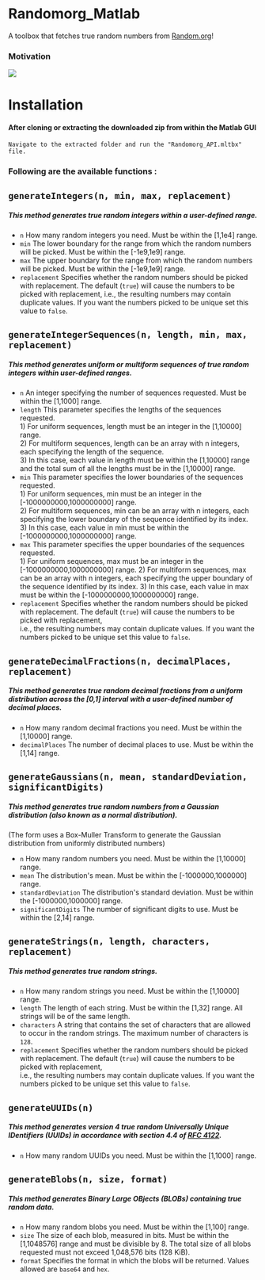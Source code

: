 # Randomorg_Matlab 
A toolbox that fetches true random numbers from [Random.org](https://www.random.org)!

### Motivation
![](https://assets.amuniversal.com/321a39e06d6401301d80001dd8b71c47)

# Installation
#### After cloning or extracting the downloaded zip from within the Matlab GUI 
    Navigate to the extracted folder and run the "Randomorg_API.mltbx" file.

### Following are the available functions : 

`generateIntegers(n, min, max, replacement)`  
---------------------------------------------

##### This method generates true random integers within a user-defined range.  
   * `n` How many random integers you need. Must be within the [1,1e4] range.  
   * `min` The lower boundary for the range from which the random numbers will be picked. Must be within the [-1e9,1e9] range.  
   * `max` The upper boundary for the range from which the random numbers will be picked. Must be within the [-1e9,1e9] range.  
   * `replacement` Specifies whether the random numbers should be picked with replacement. The default (`true`) will cause the                      numbers to be picked with replacement, i.e., the resulting numbers may contain duplicate values. If you want the numbers picked to be unique set this value to `false`.  
    
`generateIntegerSequences(n, length, min, max, replacement)`  
-------------------------------------------------------------
##### This method generates uniform or multiform sequences of true random integers within user-defined ranges.
   * `n` An integer specifying the number of sequences requested. Must be within the [1,1000] range.  
   * `length` This parameter specifies the lengths of the sequences requested.  
              1) For uniform sequences, length must be an integer in the [1,10000] range.  
              2) For multiform sequences, length can be an array with n integers, each specifying the length of the sequence.  
              3) In this case, each value in length must be within the [1,10000] range and the total sum of all the lengths must be in the [1,10000] range.  
   * `min` This parameter specifies the lower boundaries of the sequences requested.  
              1) For uniform sequences, min must be an integer in the [-1000000000,1000000000] range.  
              2) For multiform sequences, min can be an array with n integers, each specifying the lower boundary of the                sequence identified by its index.  
              3) In this case, each value in min must be within the [-1000000000,1000000000] range.  
   * `max` This parameter specifies the upper boundaries of the sequences requested.  
              1) For uniform sequences, max must be an integer in the [-1000000000,1000000000] range. 
              2) For multiform sequences, max can be an array with n integers, each specifying the upper boundary of the sequence identified by its index. 
              3) In this case, each value in max must be within the [-1000000000,1000000000] range. 
   * `replacement` Specifies whether the random numbers should be picked with replacement. The default (`true`) will cause the numbers to be picked with replacement,  
              i.e., the resulting numbers may contain duplicate values. If you want the numbers picked to be unique set this value to `false`.  

`generateDecimalFractions(n, decimalPlaces, replacement)`
----------------------------------------------------------
##### This method generates true random decimal fractions from a uniform distribution across the [0,1] interval with a user-defined number of decimal places.  
   * `n` How many random decimal fractions you need. Must be within the [1,10000] range. 
   * `decimalPlaces` The number of decimal places to use. Must be within the [1,14] range. 

`generateGaussians(n, mean, standardDeviation, significantDigits)`  
-------------------------------------------------------------------
##### This method generates true random numbers from a Gaussian distribution (also known as a normal distribution).  
(The form uses a Box-Muller Transform to generate the Gaussian distribution from uniformly distributed numbers)
   * `n` How many random numbers you need. Must be within the [1,10000] range. 
   * `mean` The distribution's mean. Must be within the [-1000000,1000000] range.  
   * `standardDeviation` The distribution's standard deviation. Must be within the [-1000000,1000000] range.  
   * `significantDigits` The number of significant digits to use. Must be within the [2,14] range.  
   

`generateStrings(n, length, characters, replacement)`
---------------------------------------------
##### This method generates true random strings.
   * `n` How many random strings you need. Must be within the [1,10000] range.  
   * `length` The length of each string. Must be within the [1,32] range. All strings will be of the same length.  
   * `characters` A string that contains the set of characters that are allowed to occur in the random strings. The maximum number of characters is `128`.  
   * `replacement` Specifies whether the random numbers should be picked with replacement. The default (`true`) will cause the numbers to be picked with replacement,  
              i.e., the resulting numbers may contain duplicate values. If you want the numbers picked to be unique set this value to `false`.            


`generateUUIDs(n)`  
-------------------
##### This method generates version 4 true random Universally Unique IDentifiers (UUIDs) in accordance with section 4.4 of [RFC 4122](https://www.ietf.org/rfc/rfc4122.txt).    
   * `n` How many random UUIDs you need. Must be within the [1,1000] range.  
   
`generateBlobs(n, size, format)`  
----------------------------------
##### This method generates Binary Large OBjects (BLOBs) containing true random data. 
   * `n` How many random blobs you need. Must be within the [1,100] range. 
   * `size` The size of each blob, measured in bits. Must be within the [1,1048576] range and must be divisible by 8. 
            The total size of all blobs requested must not exceed 1,048,576 bits (128 KiB). 
   * `format` Specifies the format in which the blobs will be returned. Values allowed are `base64` and `hex`. 
